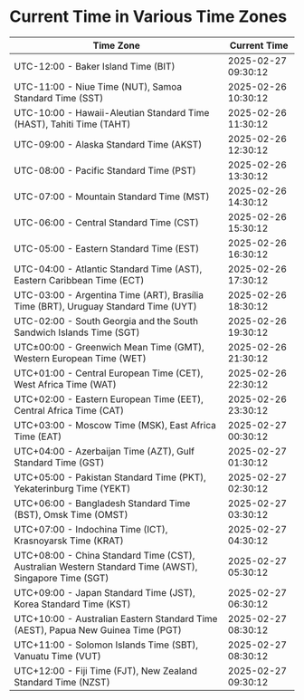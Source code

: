 # Current Time in Various Time Zones

| Time Zone | Current Time |
|-----------|--------------|
| UTC-12:00 - Baker Island Time (BIT) | 2025-02-27 09:30:12 |
| UTC-11:00 - Niue Time (NUT), Samoa Standard Time (SST) | 2025-02-26 10:30:12 |
| UTC-10:00 - Hawaii-Aleutian Standard Time (HAST), Tahiti Time (TAHT) | 2025-02-26 11:30:12 |
| UTC-09:00 - Alaska Standard Time (AKST) | 2025-02-26 12:30:12 |
| UTC-08:00 - Pacific Standard Time (PST) | 2025-02-26 13:30:12 |
| UTC-07:00 - Mountain Standard Time (MST) | 2025-02-26 14:30:12 |
| UTC-06:00 - Central Standard Time (CST) | 2025-02-26 15:30:12 |
| UTC-05:00 - Eastern Standard Time (EST) | 2025-02-26 16:30:12 |
| UTC-04:00 - Atlantic Standard Time (AST), Eastern Caribbean Time (ECT) | 2025-02-26 17:30:12 |
| UTC-03:00 - Argentina Time (ART), Brasília Time (BRT), Uruguay Standard Time (UYT) | 2025-02-26 18:30:12 |
| UTC-02:00 - South Georgia and the South Sandwich Islands Time (SGT) | 2025-02-26 19:30:12 |
| UTC±00:00 - Greenwich Mean Time (GMT), Western European Time (WET) | 2025-02-26 21:30:12 |
| UTC+01:00 - Central European Time (CET), West Africa Time (WAT) | 2025-02-26 22:30:12 |
| UTC+02:00 - Eastern European Time (EET), Central Africa Time (CAT) | 2025-02-26 23:30:12 |
| UTC+03:00 - Moscow Time (MSK), East Africa Time (EAT) | 2025-02-27 00:30:12 |
| UTC+04:00 - Azerbaijan Time (AZT), Gulf Standard Time (GST) | 2025-02-27 01:30:12 |
| UTC+05:00 - Pakistan Standard Time (PKT), Yekaterinburg Time (YEKT) | 2025-02-27 02:30:12 |
| UTC+06:00 - Bangladesh Standard Time (BST), Omsk Time (OMST) | 2025-02-27 03:30:12 |
| UTC+07:00 - Indochina Time (ICT), Krasnoyarsk Time (KRAT) | 2025-02-27 04:30:12 |
| UTC+08:00 - China Standard Time (CST), Australian Western Standard Time (AWST), Singapore Time (SGT) | 2025-02-27 05:30:12 |
| UTC+09:00 - Japan Standard Time (JST), Korea Standard Time (KST) | 2025-02-27 06:30:12 |
| UTC+10:00 - Australian Eastern Standard Time (AEST), Papua New Guinea Time (PGT) | 2025-02-27 08:30:12 |
| UTC+11:00 - Solomon Islands Time (SBT), Vanuatu Time (VUT) | 2025-02-27 08:30:12 |
| UTC+12:00 - Fiji Time (FJT), New Zealand Standard Time (NZST) | 2025-02-27 09:30:12 |
